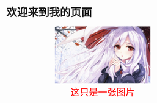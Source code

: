 <!DOCTYPE html>
<html lang="en">

<head>
    <meta charset="UTF-8">
</head>

<body>
<h1>欢迎来到我的页面</h1>
<div align="center">
    <img src="rabbit.png" width="250px" height="150px"/>
</div>
<div align="center"><font face="楷体" size="5" color="red">这只是一张图片</font></div>

</body>


</html>

